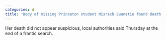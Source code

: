 ```yaml
---
categories: d
title: "Body of missing Princeton student Misrach Ewunetie found death ‘not suspicious or criminal’"
---
```

Her death did not appear suspicious, local authorities said Thursday at the end of a frantic search.